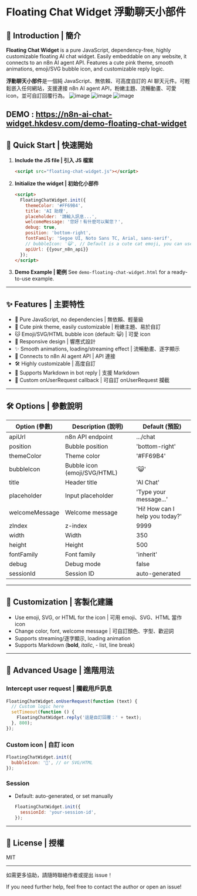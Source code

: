 # Floating Chat Widget 浮動聊天小部件

## 📝 Introduction | 簡介

**Floating Chat Widget** is a pure JavaScript, dependency-free, highly customizable floating AI chat widget. Easily embeddable on any website, it connects to an n8n AI agent API. Features a cute pink theme, smooth animations, emoji/SVG bubble icon, and customizable reply logic.

**浮動聊天小部件**是一個純 JavaScript、無依賴、可高度自訂的 AI 聊天元件。可輕鬆嵌入任何網站，支援連接 n8n AI agent API，粉嫩主題、流暢動畫、可愛 icon，並可自訂回覆行為。
![image](https://github.com/user-attachments/assets/d2695e54-b47a-4fcc-b2a5-756e1c120fc1)
![image](https://github.com/user-attachments/assets/870a0013-3ad1-4760-9a64-26800b2e5003)
![image](https://github.com/user-attachments/assets/58b3938d-0b25-44ad-82a4-894bcf03c1a5)

DEMO : https://n8n-ai-chat-widget.hkdesv.com/demo-floating-chat-widget
---

## 🚀 Quick Start | 快速開始

1. **Include the JS file | 引入 JS 檔案**
   ```html
   <script src="floating-chat-widget.js"></script>
   ```

2. **Initialize the widget | 初始化小部件**
   ```html
   <script>
     FloatingChatWidget.init({
       themeColor: '#FF69B4',
       title: 'AI 助理',
       placeholder: '請輸入訊息...',
       welcomeMessage: '您好！有什麼可以幫您？',
       debug: true,
       position: 'bottom-right',
       fontFamily: 'Segoe UI, Noto Sans TC, Arial, sans-serif',
       // bubbleIcon: '😺', // Default is a cute cat emoji, you can use SVG/HTML
       apiUrl: {{your_n8n_api}}
     });
   </script>
   ```

3. **Demo Example | 範例**
   See `demo-floating-chat-widget.html` for a ready-to-use example.

---

## ✨ Features | 主要特性

- 💬 Pure JavaScript, no dependencies | 無依賴、輕量級
- 🎨 Cute pink theme, easily customizable | 粉嫩主題、易於自訂
- 🐱 Emoji/SVG/HTML bubble icon (default: 😺) | 可愛 icon
- 📱 Responsive design | 響應式設計
- ✨ Smooth animations, loading/streaming effect | 流暢動畫、逐字顯示
- 🔗 Connects to n8n AI agent API | API 連接
- 🛠️ Highly customizable | 高度自訂
- 📝 Supports Markdown in bot reply | 支援 Markdown
- 🧩 Custom onUserRequest callback | 可自訂 onUserRequest 攔截

---

## 🛠️ Options | 參數說明

| Option (參數)   | Description (說明)                | Default (預設)      |
|-----------------|-----------------------------------|---------------------|
| apiUrl          | n8n API endpoint                  | .../chat            |
| position        | Bubble position                   | 'bottom-right'      |
| themeColor      | Theme color                       | '#FF69B4'           |
| bubbleIcon      | Bubble icon (emoji/SVG/HTML)      | '😺'                |
| title           | Header title                      | 'AI Chat'           |
| placeholder     | Input placeholder                 | 'Type your message...'|
| welcomeMessage  | Welcome message                   | 'Hi! How can I help you today?' |
| zIndex          | z-index                           | 9999                |
| width           | Width                             | 350                 |
| height          | Height                            | 500                 |
| fontFamily      | Font family                       | 'inherit'           |
| debug           | Debug mode                        | false               |
| sessionId       | Session ID                        | auto-generated      |

---

## 🎨 Customization | 客製化建議

- Use emoji, SVG, or HTML for the icon | 可用 emoji、SVG、HTML 當作 icon
- Change color, font, welcome message  | 可自訂顏色、字型、歡迎詞
- Supports streaming/逐字顯示, loading animation
- Supports Markdown (**bold**, *italic*, - list, line break)

---

## 🔬 Advanced Usage | 進階用法

### Intercept user request | 攔截用戶訊息
```js
FloatingChatWidget.onUserRequest(function (text) {
  // Custom logic here
  setTimeout(function () {
    FloatingChatWidget.reply('這是自訂回覆：' + text);
  }, 800);
});
```

### Custom icon | 自訂 icon
```js
FloatingChatWidget.init({
  bubbleIcon: '🤖', // or SVG/HTML
});
```

### Session
- Default: auto-generated, or set manually
  ```js
  FloatingChatWidget.init({
    sessionId: 'your-session-id',
  });
  ```

---

## 📄 License | 授權

MIT

---

如需更多協助，請隨時聯絡作者或提出 issue！

If you need further help, feel free to contact the author or open an issue! 

